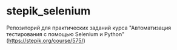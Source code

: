 # stepik_selenium

Репозиторий для практических заданий курса "Автоматизация тестирования с помощью Selenium и Python" (https://stepik.org/course/575/)